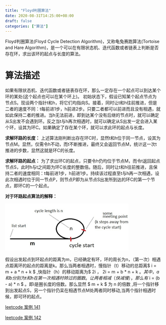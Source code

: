 ```yaml
---
title: "Floyd判圈算法"
date: 2020-08-31T14:25:00+08:00
draft: false
categories: ["算法"]
---
```


 Floyd判圈算法(Floyd Cycle Detection Algorithm)，又称龟兔赛跑算法(Tortoise and Hare Algorithm)，是一个可以在有限状态机、迭代函数或者链表上判断是否存在环，求出该环的起点与长度的算法。<!--more-->



# 算法描述

如果有限状态机、迭代函数或者链表存在环，那么一定存在一个起点可以到达某个环的某处(这个起点也可以在某个环上)。
初始状态下，假设已知某个起点节点为节点S。现设两个指针t和h，将它们均指向S。接着，同时让t和h往前推进，但是二者的速度不同：t每前进1步，h前进2步。只要二者都可以前进而且没有相遇，就如此保持二者的推进。当h无法前进，即到达某个没有后继的节点时，就可以确定从S出发不会遇到环。反之当t与h再次相遇时，就可以确定从S出发一定会进入某个环，设其为环C。如果确定了存在某个环，就可以求此环的起点与长度。



**求解环路的长度：**
上述算法刚判断出存在环C时，显然t和h位于同一节点，设其为节点M。显然，仅需令h不动，而t不断推进，最终又会返回节点M，统计这一次t推进的步数，显然这就是环C的长度。

**求解环路的起点：**
为了求出环C的起点，只要令h仍均位于节点M，而令t返回起点节点S，此时h与t之间距为环C长度的整数倍。随后，同时让t和h往前推进，且保持二者的速度相同：t每前进1步，h前进1步。持续该过程直至t与h再一次相遇，设此次相遇时位于同一节点P，则节点P即为从节点S出发所到达的环C的第一个节点，即环C的一个起点。



**对于环路起点算法的解释：**

![img](./885804-20170813223929242-1014504085.png)

假设出发起点到环起点的距离为m，已经确定有环，环的周长为n，（第一次）相遇点距离环的起点的距离是k。那么当两者相遇时，慢指针（t）移动的总距离$ i = m + a * n + k $ ,快指针（h）的移动距离为$ 2i $，$ 2i = m + b * n + k $。其中，a和b分别为t和h在第一次相遇时转过的圈数。让两者相减（快减慢），那么有$ i = (b - a) * n $ 。即i是圈长度的倍数。那么显然 $ m + k  $ 为 n 的倍数 ,将一个指针移到出发起点S，另一个指针仍呆在相遇节点M处两者同时移动,当两个指针相遇时候，即可环的起点。









[leetcode 案例 141](/post/leetcode/141环形链表/) 

[leetcode 案例 142](/post/leetcode/142环形链表/) 





